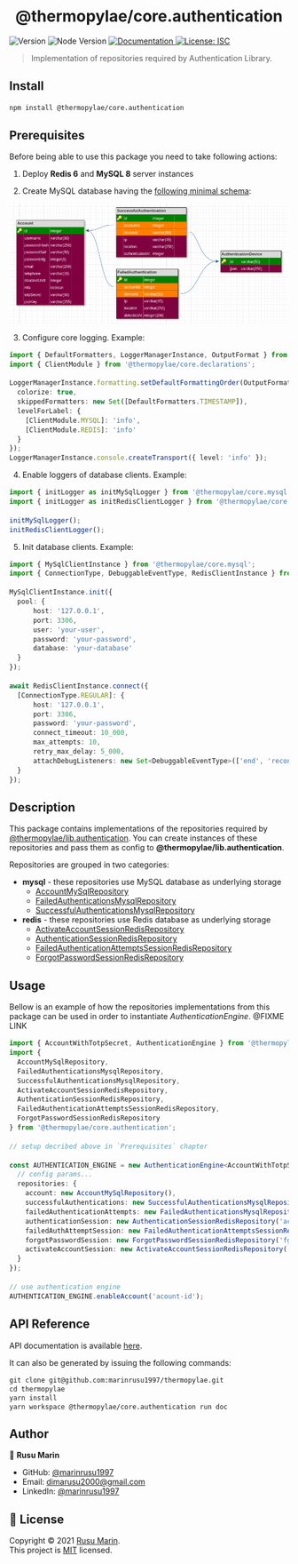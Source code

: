 <h1 align="center">@thermopylae/core.authentication</h1>
<p>
  <img alt="Version" src="https://img.shields.io/badge/version-0.0.1-blue.svg?cacheSeconds=2592000" />
  <img alt="Node Version" src="https://img.shields.io/badge/node-%3E%3D16-blue.svg"/>
<a href="https://marinrusu1997.github.io/thermopylae/core.authentication/index.html" target="_blank">
  <img alt="Documentation" src="https://img.shields.io/badge/documentation-yes-brightgreen.svg" />
</a>
<a href="https://github.com/marinrusu1997/thermopylae/blob/master/LICENSE" target="_blank">
  <img alt="License: ISC" src="https://img.shields.io/badge/License-MIT-yellow.svg" />
</a>
</p>

> Implementation of repositories required by Authentication Library.

## Install

```sh
npm install @thermopylae/core.authentication
```

## Prerequisites
Before being able to use this package you need to take following actions:

1. Deploy **Redis 6** and **MySQL 8** server instances

2. Create MySQL database having the [following minimal schema][test-fixtures-sql-schema]:
<a href="https://dbdesigner.page.link/LwHWf38hE89bgQvm7">
  <img src="https://raw.githubusercontent.com/marinrusu1997/thermopylae/master/assets/img/thermopylae-db-schema.png">
</a>

3. Configure core logging. Example:

```typescript
import { DefaultFormatters, LoggerManagerInstance, OutputFormat } from '@thermopylae/core.logger';
import { ClientModule } from '@thermopylae/core.declarations';

LoggerManagerInstance.formatting.setDefaultFormattingOrder(OutputFormat.PRINTF, {
  colorize: true,
  skippedFormatters: new Set([DefaultFormatters.TIMESTAMP]),
  levelForLabel: {
    [ClientModule.MYSQL]: 'info',
    [ClientModule.REDIS]: 'info'
  }
});
LoggerManagerInstance.console.createTransport({ level: 'info' });
```

4. Enable loggers of database clients. Example:

```typescript
import { initLogger as initMySqlLogger } from '@thermopylae/core.mysql';
import { initLogger as initRedisClientLogger } from '@thermopylae/core.redis';

initMySqlLogger();
initRedisClientLogger();
```

5. Init database clients. Example:

```typescript
import { MySqlClientInstance } from '@thermopylae/core.mysql';
import { ConnectionType, DebuggableEventType, RedisClientInstance } from '@thermopylae/core.redis';

MySqlClientInstance.init({
  pool: {
      host: '127.0.0.1',
      port: 3306,
      user: 'your-user',
      password: 'your-password',
      database: 'your-database'
  }
});

await RedisClientInstance.connect({
  [ConnectionType.REGULAR]: {
      host: '127.0.0.1',
      port: 3306,
      password: 'your-password',
      connect_timeout: 10_000,
      max_attempts: 10,
      retry_max_delay: 5_000,
      attachDebugListeners: new Set<DebuggableEventType>(['end', 'reconnecting'])
  }
});
```

## Description
This package contains implementations of the repositories required by [@thermopylae/lib.authentication][lib-authentication-link].
You can create instances of these repositories and pass them as config to **@thermopylae/lib.authentication**.

Repositories are grouped in two categories:
* **mysql** - these repositories use MySQL database as underlying storage
    * [AccountMySqlRepository](https://marinrusu1997.github.io/thermopylae/core.authentication/classes/repositories_mysql_account.accountmysqlrepository.html)
    * [FailedAuthenticationsMysqlRepository](https://marinrusu1997.github.io/thermopylae/core.authentication/classes/repositories_mysql_failed_authentications.failedauthenticationsmysqlrepository.html)
    * [SuccessfulAuthenticationsMysqlRepository](https://marinrusu1997.github.io/thermopylae/core.authentication/classes/repositories_mysql_successful_authentication.successfulauthenticationsmysqlrepository.html)
* **redis** - these repositories use Redis database as underlying storage
    * [ActivateAccountSessionRedisRepository](https://marinrusu1997.github.io/thermopylae/core.authentication/classes/repositories_redis_activate_account_session.activateaccountsessionredisrepository.html)
    * [AuthenticationSessionRedisRepository](https://marinrusu1997.github.io/thermopylae/core.authentication/classes/repositories_redis_authentication_session.authenticationsessionredisrepository.html)
    * [FailedAuthenticationAttemptsSessionRedisRepository](https://marinrusu1997.github.io/thermopylae/core.authentication/classes/repositories_redis_failed_authentications_session.failedauthenticationattemptssessionredisrepository.html)
    * [ForgotPasswordSessionRedisRepository](https://marinrusu1997.github.io/thermopylae/core.authentication/classes/repositories_redis_forgot_password_session.forgotpasswordsessionredisrepository.html)

## Usage
Bellow is an example of how the repositories implementations from this package can be used in order to instantiate *AuthenticationEngine*. @FIXME LINK

```typescript
import { AccountWithTotpSecret, AuthenticationEngine } from '@thermopylae/lib.authentication';
import {
  AccountMySqlRepository,
  FailedAuthenticationsMysqlRepository,
  SuccessfulAuthenticationsMysqlRepository,
  ActivateAccountSessionRedisRepository,
  AuthenticationSessionRedisRepository,
  FailedAuthenticationAttemptsSessionRedisRepository,
  ForgotPasswordSessionRedisRepository
} from '@thermopylae/core.authentication';

// setup decribed above in `Prerequisites` chapter

const AUTHENTICATION_ENGINE = new AuthenticationEngine<AccountWithTotpSecret>({
  // config params...
  repositories: {
    account: new AccountMySqlRepository(),
    successfulAuthentications: new SuccessfulAuthenticationsMysqlRepository(),
    failedAuthenticationAttempts: new FailedAuthenticationsMysqlRepository(),
    authenticationSession: new AuthenticationSessionRedisRepository('actv-acc'),
    failedAuthAttemptSession: new FailedAuthenticationAttemptsSessionRedisRepository('fail-auth'),
    forgotPasswordSession: new ForgotPasswordSessionRedisRepository('fgt-pwd'),
    activateAccountSession: new ActivateAccountSessionRedisRepository('actv-acc')
  }
});

// use authentication engine
AUTHENTICATION_ENGINE.enableAccount('acount-id');
```

## API Reference
API documentation is available [here][api-doc-link].

It can also be generated by issuing the following commands:
```shell
git clone git@github.com:marinrusu1997/thermopylae.git
cd thermopylae
yarn install
yarn workspace @thermopylae/core.authentication run doc
```

## Author

👤 **Rusu Marin**

* GitHub: [@marinrusu1997](https://github.com/marinrusu1997)
* Email: [dimarusu2000@gmail.com](mailto:dimarusu2000@gmail.com)
* LinkedIn: [@marinrusu1997](https://linkedin.com/in/marinrusu1997)

## 📝 License

Copyright © 2021 [Rusu Marin](https://github.com/marinrusu1997). <br/>
This project is [MIT](https://github.com/marinrusu1997/thermopylae/blob/master/LICENSE) licensed.

[api-doc-link]: https://marinrusu1997.github.io/thermopylae/core.authentication/index.html
[lib-authentication-link]: https://marinrusu1997.github.io/thermopylae/lib-authentication/index.html
[test-fixtures-sql-schema]: https://github.com/marinrusu1997/thermopylae/blob/master/packages/core.authentication/test/fixtures/setup.sql
